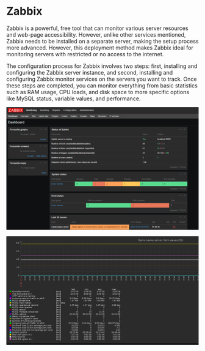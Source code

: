 # Zabbix

Zabbix is a powerful, free tool that can monitor various server resources and web-page accessibility. However, unlike other services mentioned, Zabbix needs to be installed on a separate server, making the setup process more advanced. However, this deployment method makes Zabbix ideal for monitoring servers with restricted or no access to the internet.

The configuration process for Zabbix involves two steps: first, installing and configuring the Zabbix server instance, and second, installing and configuring Zabbix monitor services on the servers you want to track. Once these steps are completed, you can monitor everything from basic statistics such as RAM usage, CPU loads, and disk space to more specific options like MySQL status, variable values, and performance.

![On-Premise - Monitoring - Zabbix](../../../on-premise/on-premise/maintenance/monitoring/attachments/image-20230810-134431.png)

![On-Premise - Monitoring - Zabbix](../../../on-premise/on-premise/maintenance/monitoring/attachments/image-20230810-134437.png)

